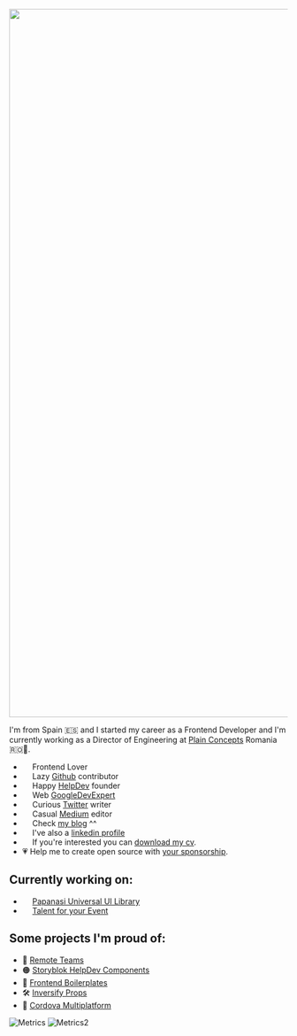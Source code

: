<p align="center">
  <img src="https://i.imgur.com/JHN0m9r.png" width="1280" title="Hi I'm Quique">
</p>

I'm from Spain 🇪🇸 and I started my career as a Frontend Developer and I'm currently working as a Director of Engineering at [Plain Concepts](https://www.plainconcepts.com/) Romania 🇷🇴🐷.

- <img src="https://raw.githubusercontent.com/gilbarbara/logos/master/logos/javascript.svg" width="14"/> Frontend Lover
- <img src="https://raw.githubusercontent.com/gilbarbara/logos/master/logos/github-icon.svg" width="14"/> Lazy [Github](https://github.com/CKGrafico) contributor
- <img src="https://unavatar.io/helpdev.org" width="14"/> Happy [HelpDev](https://Helpdev.org) founder 
- <img src="https://raw.githubusercontent.com/gilbarbara/logos/master/logos/google-icon.svg" width="14"/> Web [GoogleDevExpert](https://developers.google.com/community/experts)
- <img src="https://raw.githubusercontent.com/gilbarbara/logos/master/logos/twitter.svg" width="14"/> Curious [Twitter](https://twitter.com/ckgrafico) writer
- <img src="https://raw.githubusercontent.com/gilbarbara/logos/master/logos/medium-icon.svg" width="14"/> Casual [Medium](https://ckgrafico.medium.com) editor
- <img src="https://unavatar.io/ckgrafico" width="14"/> Check [my blog](https://blog.ckgrafico.com) ^^
- <img src="https://raw.githubusercontent.com/gilbarbara/logos/master/logos/linkedin-icon.svg" width="14"/> I've also a [linkedin profile](https://www.linkedin.com/in/quiquefdezguerra)
- <img src="https://raw.githubusercontent.com/gilbarbara/logos/master/logos/productboard-icon.svg" width="14"/> If you're interested you can [download my cv](https://quique.dev/cv).
- 💗 Help me to create open source with [your sponsorship](https://github.com/sponsors/CKGrafico).

## Currently working on:

- <img src="https://unavatar.io/papanasi.js.org" width="14"/> [Papanasi Universal UI Library](https://papanasi.js.org)
- <img src="https://unavatar.io/talentoparatuevento.tech" width="14"/> [Talent for your Event](https://talentoparatuevento.tech)

## Some projects I'm proud of:

- 🔭 [Remote Teams](https://github.com/CKGrafico/remote-teams)
- 🟠 [Storyblok HelpDev Components](https://github.com/HelpDev/Storyblok-Components)
- 🍱 [Frontend Boilerplates](https://github.com/CKGrafico/Frontend-Boilerplates)
- 🛠 [Inversify Props](https://github.com/CKGrafico/inversify-props)
- 🧩 [Cordova Multiplatform](https://github.com/CKGrafico/Cordova-Multiplatform-Template)

![Metrics](https://metrics.lecoq.io/ckgrafico?template=classic&isocalendar=1&languages=1&stars=1&base.indepth=false&base.hireable=false&isocalendar.duration=half-year&languages.limit=8&languages.threshold=0%25&languages.other=false&languages.colors=github&languages.sections=most-used&languages.indepth=false&languages.analysis.timeout=15&languages.categories=markup%2C%20programming&languages.recent.categories=markup%2C%20programming&languages.recent.load=300&languages.recent.days=14&stars.limit=4&config.timezone=Europe%2FBucharest)
![Metrics2](https://metrics.lecoq.io/ckgrafico?template=classic&base.header=0&base.activity=0&base.community=0&base.repositories=0&base.metadata=0&languages=1&tweets=1&notable=1&achievements=1&people=1&followup=1&activity=1&base.indepth=false&base.hireable=false&languages.limit=8&languages.threshold=0%25&languages.other=false&languages.colors=github&languages.sections=most-used&languages.indepth=false&languages.analysis.timeout=15&languages.categories=markup%2C%20programming&languages.recent.categories=markup%2C%20programming&languages.recent.load=300&languages.recent.days=14&followup.sections=repositories&followup.indepth=false&followup.archived=true&people.limit=24&people.identicons=false&people.identicons.hide=false&people.size=28&people.types=followers&people.shuffle=false&activity.limit=5&activity.load=300&activity.days=14&activity.visibility=all&activity.timestamps=false&activity.filter=all&achievements.threshold=C&achievements.secrets=true&achievements.display=compact&achievements.limit=12&notable.from=organization&notable.repositories=false&notable.indepth=false&notable.types=commit&tweets.user=ckgrafico&tweets.attachments=true&tweets.limit=2&config.timezone=Europe%2FBucharest)
